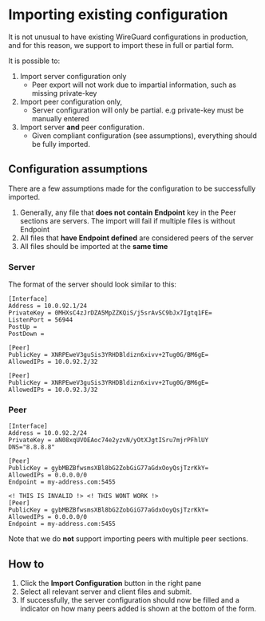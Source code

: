 # Importing existing configuration
It is not unusual to have existing WireGuard configurations in production, and for this reason, we support to import these in full or partial form.

It is possible to:
1. Import server configuration only
    * Peer export will not work due to impartial information, such as missing private-key
2. Import peer configuration only,
    * Server configuration will only be partial. e.g private-key must be manually entered
3. Import server **and** peer configuration.
    * Given compliant configuration (see assumptions), everything should be fully imported.

## Configuration assumptions
There are a few assumptions made for the configuration to be successfully imported.
1. Generally, any file that **does not contain** **Endpoint** key in the Peer sections are servers. The import will fail 
if multiple files is without Endpoint
2. All files that **have Endpoint defined** are considered peers of the server
3. All files should be imported at the **same time**

### Server
The format of the server should look similar to this:
```
[Interface]
Address = 10.0.92.1/24
PrivateKey = 0MHXsC4zJrDZA5MpZZKQiS/j5srAvSC9bJx7Igtq1FE=
ListenPort = 56944
PostUp = 
PostDown = 

[Peer]
PublicKey = XNRPEweV3guSis3YRHDBldizn6xivv+2Tug0G/BM6gE=
AllowedIPs = 10.0.92.2/32

[Peer]
PublicKey = XNRPEweV3guSis3YRHDBldizn6xivv+2Tug0G/BM6gE=
AllowedIPs = 10.0.92.3/32
```

### Peer
```
[Interface]
Address = 10.0.92.2/24
PrivateKey = aN08xqUVOEAoc74e2yzvN/yOtXJgtISru7mjrPFhlUY
DNS="8.8.8.8"

[Peer]
PublicKey = gybMBZBfwsmsXBl8bG2ZobGiG77aGdxOoyQsjTzrKkY=
AllowedIPs = 0.0.0.0/0
Endpoint = my-address.com:5455

<! THIS IS INVALID !> <! THIS WONT WORK !>
[Peer]
PublicKey = gybMBZBfwsmsXBl8bG2ZobGiG77aGdxOoyQsjTzrKkY=
AllowedIPs = 0.0.0.0/0
Endpoint = my-address.com:5455
```
Note that we do **not** support importing peers with multiple peer sections.

## How to
1. Click the **Import Configuration** button in the right pane
2. Select all relevant server and client files and submit.
3. If successfully, the server configuration should now be filled and a indicator on how many peers added is shown at the bottom of the form.
